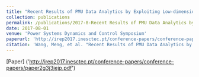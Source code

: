```yaml
---
title: "Recent Results of PMU Data Analytics by Exploiting Low-dimensional Structures"
collection: publications
permalink: /publications/2017-8-Recent Results of PMU Data Analytics by Exploiting Low-dimensional Structures 
date: 2017-08-01
venue: 'Power Systems Dynamics and Control Symposium'
paperurl: 'http://irep2017.inesctec.pt/conference-papers/conference-papers/paper2g3j3jejp.pdf'
citation: 'Wang, Meng, et al. "Recent Results of PMU Data Analytics by Exploiting Low-dimensional Structures." Proc. of the 10th Bulk Power Systems Dynamics and Control Symposium (IREP), Espinho, Portugal. 2017.'
---
```

[Paper] ('http://irep2017.inesctec.pt/conference-papers/conference-papers/paper2g3j3jejp.pdf')
